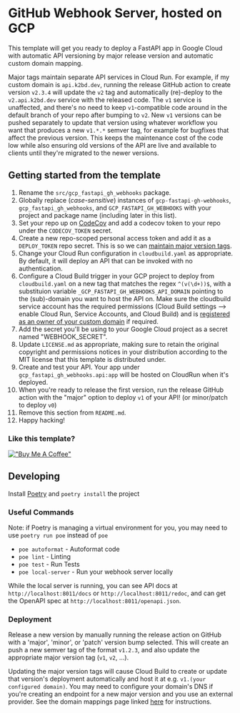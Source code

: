 # GitHub Webhook Server, hosted on GCP

This template will get you ready to deploy a FastAPI app in Google Cloud with automatic API versioning by major release version and automatic custom domain mapping.

Major tags maintain separate API services in Cloud Run. For example, if my custom domain is `api.k2bd.dev`, running the release GitHub action to create version `v2.3.4` will update the `v2` tag and automatically (re)-deploy to the `v2.api.k2bd.dev` service with the released code. The `v1` service is unaffected, and there's no need to keep `v1`-compatible code around in the default branch of your repo after bumping to `v2`. New `v1` versions can be pushed separately to update that version using whatever workflow you want that produces a new `v1.*.*` semver tag, for example for bugfixes that affect the previous version. This keeps the maintenance cost of the code low while also ensuring old versions of the API are live and available to clients until they're migrated to the newer versions.

## Getting started from the template
1. Rename the `src/gcp_fastapi_gh_webhooks` package.
1. Globally replace (*case-sensitive*) instances of `gcp-fastapi-gh-webhooks`, `gcp_fastapi_gh_webhooks`, and `GCP_FASTAPI_GH_WEBHOOKS` with your project and package name (including later in this list).
1. Set your repo up on [CodeCov](https://app.codecov.io/) and add a codecov token to your repo under the `CODECOV_TOKEN` secret.
1. Create a new repo-scoped personal access token and add it as a `DEPLOY_TOKEN` repo secret. This is so we can [maintain major version tags](https://github.community/t/action-does-not-trigger-another-on-push-tag-action/17148/8).
1. Change your Cloud Run configuration in `cloudbuild.yaml` as appropriate. By default, it will deploy an API that can be invoked with no authentication.
1. Configure a Cloud Build trigger in your GCP project to deploy from `cloudbuild.yaml` on a new tag that matches the regex `^(v(\d+))$`, with a substituion variable `_GCP_FASTAPI_GH_WEBHOOKS_API_DOMAIN` pointing to the (sub)-domain you want to host the API on. Make sure the cloudbuild service account has the required permissions (Cloud Build settings --> enable Cloud Run, Service Accounts, and Cloud Build) and is [registered as an owner of your custom domain](https://stackoverflow.com/a/70510793) if required.
1. Add the secret you'll be using to your Google Cloud project as a secret named "WEBHOOK_SECRET".
1. Update `LICENSE.md` as appropriate, making sure to retain the original copyright and permissions notices in your distribution according to the MIT license that this template is distributed under.
1. Create and test your API. Your app under `gcp_fastapi_gh_webhooks.api:app` will be hosted on CloudRun when it's deployed.
1. When you're ready to release the first version, run the release GitHub action with the "major" option to deploy `v1` of your API! (or minor/patch to deploy `v0`)
1. Remove this section from `README.md`.
1. Happy hacking!

### Like this template?
[!["Buy Me A Coffee"](https://www.buymeacoffee.com/assets/img/custom_images/purple_img.png)](https://www.buymeacoffee.com/k2bd)


## Developing

Install [Poetry](https://python-poetry.org/) and `poetry install` the project

### Useful Commands

Note: if Poetry is managing a virtual environment for you, you may need to use `poetry run poe` instead of `poe`

- `poe autoformat` - Autoformat code
- `poe lint` - Linting
- `poe test` - Run Tests
- `poe local-server` - Run your webhook server locally

While the local server is running, you can see API docs at `http://localhost:8011/docs` or `http://localhost:8011/redoc`, and can get the OpenAPI spec at `http://localhost:8011/openapi.json`.

### Deployment

Release a new version by manually running the release action on GitHub with a 'major', 'minor', or 'patch' version bump selected.
This will create an push a new semver tag of the format `v1.2.3`, and also update the appropriate major version tag (`v1`, `v2`, ...).

Updating the major version tags will cause Cloud Build to create or update that version's deployment automatically and host it at e.g. `v1.(your configured domain)`. You may need to configure your domain's DNS if you're creating an endpoint for a new major version and you use an external provider. See the domain mappings page linked [here](https://cloud.google.com/run/docs/mapping-custom-domains#map) for instructions.
